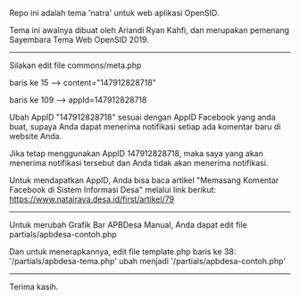 Repo ini adalah tema 'natra' untuk web aplikasi OpenSID.

Tema ini awalnya dibuat oleh Ariandi Ryan Kahfi, dan merupakan pemenang Sayembara Tema Web OpenSID 2019.

******************************************************
Silakan edit file commons/meta.php

baris ke 15 --> content="147912828718"

baris ke 109 --> appId=147912828718

Ubah AppID "147912828718" sesuai dengan AppID
Facebook yang anda buat, supaya Anda dapat menerima
notifikasi setiap ada komentar baru di website Anda.

Jika tetap menggunakan AppID 147912828718, maka saya
yang akan menerima notifikasi tersebut dan Anda tidak
akan menerima notifikasi.

Untuk mendapatkan AppID, Anda bisa baca artikel
"Memasang Komentar Facebook di Sistem Informasi Desa"
melalui link berikut:
https://www.natairaya.desa.id/first/artikel/79

******************************************************
Untuk merubah Grafik Bar APBDesa Manual,
Anda dapat edit file partials/apbdesa-contoh.php

Dan untuk menerapkannya, edit file template.php baris
ke 38: '/partials/apbdesa-tema.php' ubah menjadi
'/partials/apbdesa-contoh.php'

******************************************************
Terima kasih.
